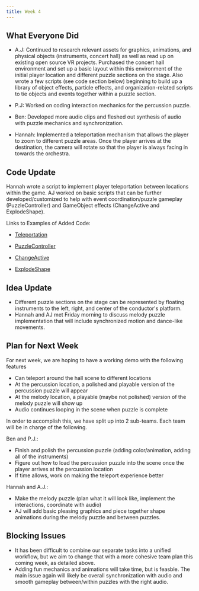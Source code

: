 ```yaml
---
title: Week 4
---
```


## What Everyone Did
* A.J: Continued to research relevant assets for graphics, animations, and physical objects (instruments, concert hall) as well as read up on existing open source VR projects. Purchased the concert hall environment and set up a basic layout within this environment of the initial player location and different puzzle sections on the stage. Also wrote a few scripts (see code section below) beginning to build up a library of object effects, particle effects, and organization-related scripts to tie objects and events together within a puzzle section.

* P.J: Worked on coding interaction mechanics for the percussion puzzle.

* Ben: Developed more audio clips and fleshed out synthesis of audio with puzzle mechanics and synchronization.

* Hannah: Implemented a teleportation mechanism that allows the player to zoom to different puzzle areas. 
Once the player arrives at the destination, the camera will rotate so that the player is always facing in towards the orchestra. 

## Code Update
Hannah wrote a script to implement player teleportation between locations within the game. AJ worked on basic scripts that can be further developed/customized to help with event coordination/puzzle gameplay (PuzzleController) and GameObject effects (ChangeActive and ExplodeShape).

Links to Examples of Added Code:
* [Teleportation](https://github.com/UWRealityLab/vrcapstone19sp-team7/blob/master/PhantasiaConductor/Assets/Scripts/PerspectiveShift.cs)

* [PuzzleController](https://github.com/UWRealityLab/vrcapstone19sp-team7/blob/master/PhantasiaConductor/Assets/Scripts/Puzzle_Controller.cs)
     
* [ChangeActive](https://github.com/UWRealityLab/vrcapstone19sp-team7/tree/master/PhantasiaConductor/Assets/Scripts/ChangeActive.cs)

* [ExplodeShape](https://github.com/UWRealityLab/vrcapstone19sp-team7/tree/master/PhantasiaConductor/Assets/Scripts/ExplodeShape.cs)

## Idea Update
* Different puzzle sections on the stage can be represented by floating instruments to the left, right, and center of the conductor's platform.
* Hannah and AJ met Friday morning to discuss melody puzzle implementation that will include synchronized motion and dance-like movements.

## Plan for Next Week
For next week, we are hoping to have a working demo with the following features
* Can teleport around the hall scene to different locations
* At the percussion location, a polished and playable version of the percussion puzzle will appear
* At the melody location, a playable (maybe not polished) version of the melody puzzle will show up
* Audio continues looping in the scene when puzzle is complete

In order to accomplish this, we have split up into 2 sub-teams. Each team will be in charge of the following.

Ben and P.J.:
* Finish and polish the percussion puzzle (adding color/animation, adding all of the instruments)
* Figure out how to load the percussion puzzle into the scene once the player arrives at the percussion location 
* If time allows, work on making the teleport experience better

Hannah and A.J.:
* Make the melody puzzle (plan what it will look like, implement the interactions, coordinate with audio)
* AJ will add basic pleasing graphics and piece together shape animations during the melody puzzle and between puzzles.

## Blocking Issues
* It has been difficult to combine our separate tasks into a unified workflow, but we aim to change that with a more cohesive team plan this coming week, as detailed above.
* Adding fun mechanics and animations will take time, but is feasble. The main issue again will likely be overall synchronization with audio and smooth gameplay between/within puzzles with the right audio.
